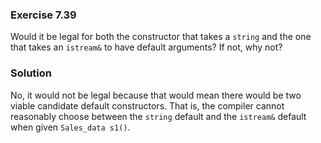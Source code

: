 ### Exercise 7.39

Would it be legal for both the constructor that takes a `string` and the one
that takes an `istream&` to have default arguments? If not, why not?

### Solution

No, it would not be legal because that would mean there would be two viable
candidate default constructors. That is, the compiler cannot reasonably choose
between the `string` default and the `istream&` default when given `Sales_data
s1()`.
